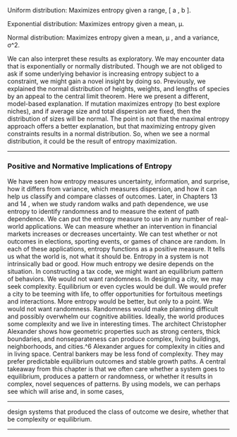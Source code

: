 Uniform distribution: Maximizes entropy given a range, [ a , b ]. 

 Exponential distribution: Maximizes entropy given a mean, μ. 

 Normal distribution: Maximizes entropy given a mean, μ , and a variance, σ^2. 

We can also interpret these results as exploratory. We may encounter data that is exponentially or normally distributed. Though we are not obliged to ask if some underlying behavior is increasing entropy subject to a constraint, we might gain a novel insight by doing so. Previously, we explained the normal distribution of heights, weights, and lengths of species by an appeal to the central limit theorem. Here we present a different, model-based explanation. If mutation maximizes entropy (to best explore niches), and if average size and total dispersion are fixed, then the distribution of sizes will be normal. The point is not that the maximal entropy approach offers a better explanation, but that maximizing entropy given constraints results in a normal distribution. So, when we see a normal distribution, it could be the result of entropy maximization. 

---

### Positive and Normative Implications of Entropy 

We have seen how entropy measures uncertainty, information, and surprise, how it differs from variance, which measures dispersion, and how it can help us classify and compare classes of outcomes. Later, in Chapters 13 and 14 , when we study random walks and path dependence, we use entropy to identify randomness and to measure the extent of path dependence. We can put the entropy measure to use in any number of real-world applications. We can measure whether an intervention in financial markets increases or decreases uncertainty. We can test whether or not outcomes in elections, sporting events, or games of chance are random. In each of these applications, entropy functions as a positive measure. It tells us what the world is, not what it should be. Entropy in a system is not intrinsically bad or good. How much entropy we desire depends on the situation. In constructing a tax code, we might want an equilibrium pattern of behaviors. We would not want randomness. In designing a city, we may seek complexity. Equilibrium or even cycles would be dull. We would prefer a city to be teeming with life, to offer opportunities for fortuitous meetings and interactions. More entropy would be better, but only to a point. We would not want randomness. Randomness would make planning difficult and possibly overwhelm our cognitive abilities. Ideally, the world produces some complexity and we live in interesting times. The architect Christopher Alexander shows how geometric properties such as strong centers, thick boundaries, and nonseparateness can produce complex, living buildings, neighborhoods, and cities.^6 Alexander argues for complexity in cities and in living space. Central bankers may be less fond of complexity. They may prefer predictable equilibrium outcomes and stable growth paths. A central takeaway from this chapter is that we often care whether a system goes to equilibrium, produces a pattern or randomness, or whether it results in complex, novel sequences of patterns. By using models, we can perhaps see which will arise and, in some cases, 

---

design systems that produced the class of outcome we desire, whether that be complexity or equilibrium. 

---
